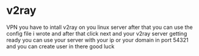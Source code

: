 # v2ray
VPN
you have to intall v2ray on you linux server after that you can use the config file i wrote and after that click next and your v2ray server getting ready 
you can use your server with your ip or your domain in port 54321 and you can create user in there 
good luck
